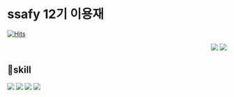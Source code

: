 # ssafy 12기 이용재

<div align="ce">

[![Hits](https://hits.seeyoufarm.com/api/count/incr/badge.svg?url=https%3A%2F%2Fgithub.com%2Fgjbae1212%2Fhit-counter)](https://hits.seeyoufarm.com)

<div align="right">
  
  <img src="http://mazassumnida.wtf/api/v2/generate_badge?boj=lyj3023"/>
  <img src="https://github-readme-stats.vercel.app/api/top-langs/?username=yongjae730&layout=compact&hide=javascript,css,scss&theme=dracula&langs_count=8"/>  
</div>

## 👀skill

<img src="https://img.shields.io/badge/python-3776AB?style=flat-square&logo=python&logoColor=white"/>
<img src="https://img.shields.io/badge/c++-00599C?style=flat-square&logo=cplusplus&logoColor=white"/>
<img src="https://img.shields.io/badge/javascript-F7DF1E?style=flat-square&logo=javascript&logoColor=white"/>
<img src="https://img.shields.io/badge/Django-092E20?style=flat-square&logo=simpleicons_Django&logoColor=white"/>
<br>


